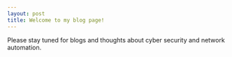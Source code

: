 ```yaml
---
layout: post
title: Welcome to my blog page!
---
```


Please stay tuned for blogs and thoughts about cyber security and network automation.

